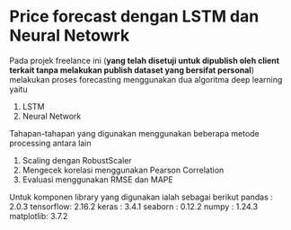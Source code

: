 # Price forecast dengan LSTM dan Neural Netowrk

Pada projek freelance ini (**yang telah disetuji untuk dipublish oleh client terkait tanpa melakukan publish dataset yang bersifat personal**) melakukan proses forecasting menggunakan dua algoritma deep learning yaitu
1. LSTM
2. Neural Network

Tahapan-tahapan yang digunakan menggunakan beberapa metode processing antara lain
1. Scaling dengan RobustScaler
2. Mengecek korelasi menggunakan Pearson Correlation
3. Evaluasi menggunakan RMSE dan MAPE

Untuk komponen library yang digunakan ialah sebagai berikut
pandas    : 2.0.3
tensorflow: 2.16.2
keras     : 3.4.1
seaborn   : 0.12.2
numpy     : 1.24.3
matplotlib: 3.7.2

